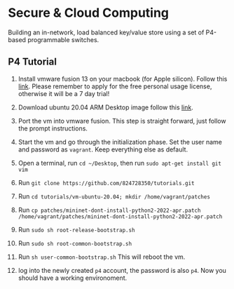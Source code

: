 # Secure & Cloud Computing

Building an in-network, load balanced key/value store using a set of P4-based programmable switches.

## P4 Tutorial

1. Install vmware fusion 13 on your macbook (for Apple silicon). Follow this [link](https://customerconnect.vmware.com/en/evalcenter?p=fusion-player-personal-13).
   Please remember to apply for the free personal usage license, otherwise it will be a 7 day trial!

2. Download ubuntu 20.04 ARM Desktop image follow this [link](https://cdimage.ubuntu.com/focal/daily-live/current/focal-desktop-arm64.iso).

3. Port the vm into vmware fusion. This step is straight forward, just follow the prompt instructions.

4. Start the vm and go through the initialization phase. Set the user name and password as `vagrant`. Keep everything else as default.

5. Open a terminal, run `cd ~/Desktop`, then run `sudo apt-get install git vim`

6. Run `git clone https://github.com/824728350/tutorials.git`

7. Run `cd tutorials/vm-ubuntu-20.04; mkdir /home/vagrant/patches`

8. Run `cp patches/mininet-dont-install-python2-2022-apr.patch /home/vagrant/patches/mininet-dont-install-python2-2022-apr.patch`

9. Run `sudo sh root-release-bootstrap.sh`

10. Run `sudo sh root-common-bootstrap.sh`

11. Run `sh user-common-bootstrap.sh` This will reboot the vm.

12. log into the newly created `p4` account, the password is also `p4`. Now you should have a working environoment.
